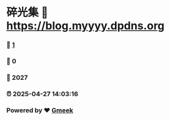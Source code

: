 # 碎光集 :link: https://blog.myyyy.dpdns.org 
### :page_facing_up: [1](https://blog.myyyy.dpdns.org/tag.html) 
### :speech_balloon: 0 
### :hibiscus: 2027 
### :alarm_clock: 2025-04-27 14:03:16 
### Powered by :heart: [Gmeek](https://github.com/Meekdai/Gmeek)
